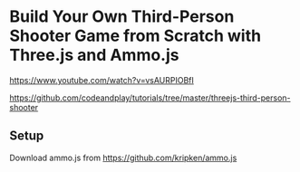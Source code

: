# Build Your Own Third-Person Shooter Game from Scratch with Three.js and Ammo.js

https://www.youtube.com/watch?v=vsAURPIOBfI

https://github.com/codeandplay/tutorials/tree/master/threejs-third-person-shooter

## Setup

Download ammo.js from https://github.com/kripken/ammo.js
